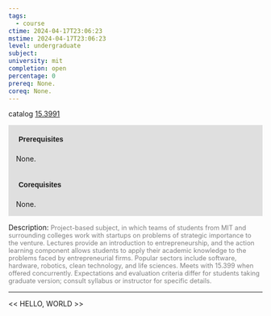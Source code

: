 ```yaml
---
tags:
  - course
ctime: 2024-04-17T23:06:23
mstime: 2024-04-17T23:06:23
level: undergraduate
subject: 
university: mit
completion: open
percentage: 0
prereq: None.
coreq: None.
---
```


catalog [15.3991](http://student.mit.edu/catalog/m15b.html#15.3991)

<span style="display: block; padding: 15px; background-color: rgb(100, 100, 100, 0.2);"><font id="m_prereq1138_0" style="display: block; font-family: Arial, sans-serif; font-weight: bold; padding: 5px">Prerequisites</font><br><span id="prereq1138_0">None.</span></span>
<span style="display: block; padding: 15px; background-color: rgb(100, 100, 100, 0.2);"><font id="m_coreq1138_0" style="display: block; font-family: Arial, sans-serif; font-weight: bold; padding: 5px">Corequisites</font><br><span id="coreq1138_0">None.</span></span>

<font style="">Description:</font>
<font style="color: grey; font-size: 0.8rem;">Project-based subject, in which teams of students from MIT and surrounding colleges work with startups on problems of strategic importance to the venture. Lectures provide an introduction to entrepreneurship, and the action learning component allows students to apply their academic knowledge to the problems faced by entrepreneurial firms. Popular sectors include software, hardware, robotics, clean technology, and life sciences. Meets with 15.399 when offered concurrently. Expectations and evaluation criteria differ for students taking graduate version; consult syllabus or instructor for specific details.</font>



---

<< HELLO, WORLD >>
